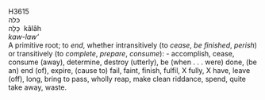 <body>
  <p>H3615<br>  כּלה  <br> כָּלָה  ‎  kâlâh  <br><i>kaw-law‘ </i><br>A primitive root; to <i>end</i>, whether intransitively (to <i>cease</i>, <i>be</i> <i>finished</i>, <i>perish</i>) or transitively (to <i>complete</i>, <i>prepare</i>, <i>consume</i>): - accomplish, cease, consume (away), determine, destroy (utterly), be (when . . . were) done, (be an) end (of), expire, (cause to) fail, faint, finish, fulfil, X fully, X have, leave (off), long, bring to pass, wholly reap, make clean riddance, spend, quite take away, waste.<br></p>
 </body>